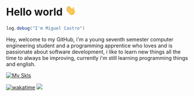 # Hello world <img src="images/hello.gif" width="30px">

```java
log.debug("I'm Miguel Castro")
```

Hey, welcome to my GitHub, i'm a young seventh semester computer engineering student and a programming apprentice who loves and is passionate about software development, i like to learn new things all the time to always be improving, currently i'm still learning programming things and english.

[![My Skls](https://skillicons.dev/icons?i=powershell,python,anaconda,opencv,sklearn,tensorflow,pytorch,mysql,postgres,docker,aws)](https://skillicons.dev)

[![wakatime](https://wakatime.com/badge/user/5a036515-a535-4e8a-954a-13b9e6589994.svg)](https://wakatime.com/@5a036515-a535-4e8a-954a-13b9e6589994)
![](https://komarev.com/ghpvc/?username=miguelcastrozz&label=Profile_views)
